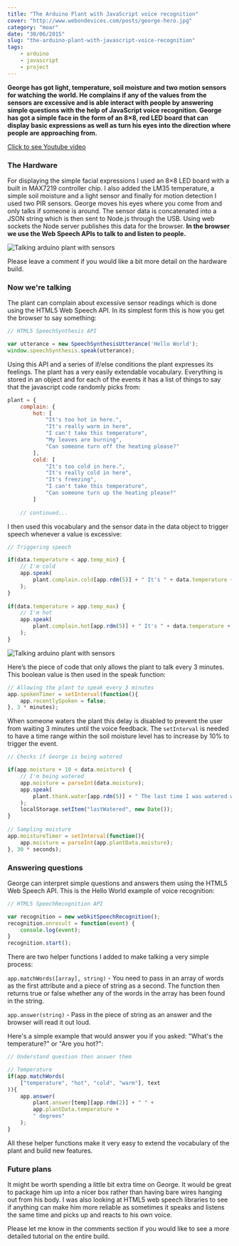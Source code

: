 ```yaml
---
title: "The Arduino Plant with JavaScript voice recognition"
cover: "http://www.webondevices.com/posts/george-hero.jpg"
category: "moar"
date: "30/06/2015"
slug: "the-arduino-plant-with-javascript-voice-recognition"
tags:
    - arduino
    - javascript
    - project
---
```


**George has got light, temperature, soil moisture and two motion sensors for watching the world. He complains if any of the values from the sensors are excessive and is able interact with people by answering simple questions with the help of JavaScript voice recognition. George has got a simple face in the form of an 8×8, red LED board that can display basic expressions as well as turn his eyes into the direction where people are approaching from.**

<a class="youtube-video" href="https://www.youtube.com/embed/YGVS78MR5kY" target="_blank">Click to see Youtube video</a>

### The Hardware

For displaying the simple facial expressions I used an 8×8 LED board with a built in MAX7219 controller chip. I also added the LM35 temperature, a simple soil moisture and a light sensor and finally for motion detection I used two PIR sensors. George moves his eyes where you come from and only talks if someone is around. The sensor data is concatenated into a JSON string which is then sent to Node.js through the USB. Using web sockets the Node server publishes this data for the browser. **In the browser we use the Web Speech APIs to talk to and listen to people.**

![Talking arduino plant with sensors](http://www.webondevices.com/posts/george.jpg)

Please leave a comment if you would like a bit more detail on the hardware build.

### Now we're talking

The plant can complain about excessive sensor readings which is done using the HTML5 Web Speech API. In its simplest form this is how you get the browser to say something:

``` javascript
// HTML5 SpeechSynthesis API

var utterance = new SpeechSynthesisUtterance('Hello World');
window.speechSynthesis.speak(utterance);
```

Using this API and a series of if/else conditions the plant expresses its feelings. The plant has a very easily extendable vocabulary. Everything is stored in an object and for each of the events it has a list of things to say that the javascript code randomly picks from:

``` javascript
plant = {
    complain: {
        hot: [
            "It's too hot in here.",
            "It's really warm in here",
            "I can't take this temperature",
            "My leaves are burning",
            "Can someone turn off the heating please?"
        ],
        cold: [
            "It's too cold in here.",
            "It's really cold in here",
            "It's freezing",
            "I can't take this temperature",
            "Can someone turn up the heating please?"
        ]
 
    // continued...
```

I then used this vocabulary and the sensor data in the data object to trigger speech whenever a value is excessive:

``` javascript
// Triggering speech

if(data.temperature < app.temp_min) {
    // I'm cold
    app.speak(
        plant.complain.cold[app.rdm(5)] + " It's " + data.temperature + " degrees.", false
    );
}
                 
if(data.temperature > app.temp_max) {
    // I'm hot
    app.speak(
        plant.complain.hot[app.rdm(5)] + " It's " + data.temperature + " degrees.", false
    );
}
```

![Talking arduino plant with sensors](http://www.webondevices.com/posts/george-hero.jpg)

Here’s the piece of code that only allows the plant to talk every 3 minutes. This boolean value is then used in the speak function:

``` javascript
// Allowing the plant to speak every 3 minutes
app.spokenTimer = setInterval(function(){
    app.recentlySpoken = false;
}, 3 * minutes);
```

When someone waters the plant this delay is disabled to prevent the user from waiting 3 minutes until the voice feedback. The `setInterval` is needed to have a time range within the soil moisture level has to increase by 10% to trigger the event.

``` javascript
// Checks if George is being watered

if(app.moisture + 10 < data.moisture) {
    // I'm being watered
    app.moisture = parseInt(data.moisture);
    app.speak(
        plant.thank.water[app.rdm(5)] + " The last time I was watered was " + watered.returnDate(), true
    );
    localStorage.setItem("lastWatered", new Date());
}
 
// Sampling moisture
app.moistureTimer = setInterval(function(){
    app.moisture = parseInt(app.plantData.moisture);
}, 30 * seconds);
```

### Answering questions

George can interpret simple questions and answers them using the HTML5 Web Speech API. This is the Hello World example of voice recognition:

``` javascript
// HTML5 SpeechRecognition API

var recognition = new webkitSpeechRecognition();
recognition.onresult = function(event) {
    console.log(event);
}
recognition.start();
```

There are two helper functions I added to make talking a very simple process:

`app.matchWords([array], string)` - You need to pass in an array of words as the first attribute and a piece of string as a second. The function then returns true or false whether any of the words in the array has been found in the string.

`app.answer(string)` - Pass in the piece of string as an answer and the browser will read it out loud.

Here's a simple example that would answer you if you asked: "What's the temperature?" or "Are you hot?":

``` javascript
// Understand question then answer them

// Temperature
if(app.matchWords(
    ["temperature", "hot", "cold", "warm"], text
)){
    app.answer(
        plant.answer[temp][app.rdm(2)] + " " +
        app.plantData.temperature +
        " degrees"
    );
}
```

All these helper functions make it very easy to extend the vocabulary of the plant and build new features.

### Future plans

It might be worth spending a little bit extra time on George. It would be great to package him up into a nicer box rather than having bare wires hanging out from his body. I was also looking at HTML5 web speech libraries to see if anything can make him more reliable as sometimes it speaks and listens the same time and picks up and reacts to his own voice.

Please let me know in the comments section if you would like to see a more detailed tutorial on the entire build.

